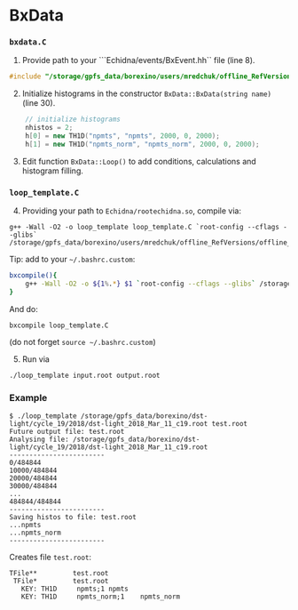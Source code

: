 # BxData

### ```bxdata.C```

1. Provide path to your ```Echidna/events/BxEvent.hh`` file (line 8).

```c++
#include "/storage/gpfs_data/borexino/users/mredchuk/offline_RefVersions/offline_c19/Echidna/event/BxEvent.hh"
```

2. Initialize histograms in the constructor ```BxData::BxData(string name)``` (line 30).

```c++
    // initialize histograms
    nhistos = 2;
    h[0] = new TH1D("npmts", "npmts", 2000, 0, 2000);
    h[1] = new TH1D("npmts_norm", "npmts_norm", 2000, 0, 2000);
```    


3. Edit function ```BxData::Loop()``` to add conditions, calculations and histogram filling.


### ```loop_template.C```

4. Providing your path to ```Echidna/rootechidna.so```, compile via:

```console
g++ -Wall -O2 -o loop_template loop_template.C `root-config --cflags --glibs` /storage/gpfs_data/borexino/users/mredchuk/offline_RefVersions/offline_c19/Echidna/rootechidna.so;
```

Tip: add to your ```~/.bashrc.custom```:

```bash
bxcompile(){
	g++ -Wall -O2 -o ${1%.*} $1 `root-config --cflags --glibs` /storage/gpfs_data/borexino/users/mredchuk/offline_RefVersions/offline_c19/Echidna/rootechidna.so;
}
```

And do:

```console
bxcompile loop_template.C
```

(do not forget ```source ~/.bashrc.custom```)

5. Run via

```console
./loop_template input.root output.root
```

### Example

```console
$ ./loop_template /storage/gpfs_data/borexino/dst-light/cycle_19/2018/dst-light_2018_Mar_11_c19.root test.root
Future output file: test.root
Analysing file: /storage/gpfs_data/borexino/dst-light/cycle_19/2018/dst-light_2018_Mar_11_c19.root
------------------------
0/484844
10000/484844
20000/484844
30000/484844
...
484844/484844
------------------------
Saving histos to file: test.root
...npmts
...npmts_norm
------------------------
```

Creates file ```test.root```:

```console
TFile**         test.root
 TFile*         test.root
   KEY: TH1D     npmts;1 npmts
   KEY: TH1D     npmts_norm;1    npmts_norm
```
